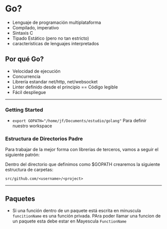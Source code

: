 # Go?

* Lenguaje de programación multiplataforma
* Compilado, imperativo
* Sintaxis C
* Tipado Estático (pero no tan estricto)
* características de lenguajes interpretados

## Por qué Go?

* Velocidad de ejecución
* Concurrencia
* Librería estandar net/http, net/websocket
* Linter definido desde el principio == Código legible
* Fácil despliegue

***

### Getting Started

* `export GOPATH="/home/jf/Documents/estudio/golang"` Para definir nuestro workspace

### Estructura de Directorios Padre

Para trabajar de la mejor forma con librerias de terceros, vamos a seguir el siguiente patrón:

Dentro del directorio que definimos como $GOPATH crearemos la siguiente estructura de carpetas:

`src/github.com/<username>/<project>`

***
## Paquetes

* Si una función dentro de un paquete está escrita en minuscula `funcitionName` es una función privada. PAra poder llamar una funcion de un paquete esta debe estar en Mayescula `FunctionName`
